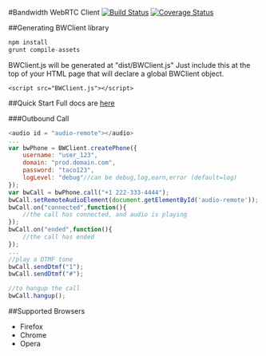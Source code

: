 #Bandwidth WebRTC Client
[![Build Status](https://magnum.travis-ci.com/inetCatapult/webrtc-client.svg?token=BQBnkCKjpv5Ls9SpJgzy&branch=master)](https://magnum.travis-ci.com/inetCatapult/webrtc-client)
[![Coverage Status](https://coveralls.io/repos/inetCatapult/webrtc-client/badge.png?branch=master)](https://coveralls.io/r/inetCatapult/webrtc-client?branch=master)

##Generating BWClient library
```javascript
npm install
grunt compile-assets
```
BWClient.js will be generated at "dist/BWClient.js"
Just include this at the top of your HTML page that will declare a global BWClient object.

```
<script src="BWClient.js"></script>
```
##Quick Start
Full docs are [here](doc/)

###Outbound Call
```javascript
<audio id = "audio-remote"></audio>
...
var bwPhone = BWClient.createPhone({
    username: "user_123",
    domain: "prod.domain.com",
    password: "taco123",
    logLevel: "debug"//can be debug,log,earn,error (default=log)
});
var bwCall = bwPhone.call("+1 222-333-4444");
bwCall.setRemoteAudioElement(document.getElementById('audio-remote'));
bwCall.on("connected",function(){
	//the call has connected, and audio is playing
});
bwCall.on("ended",function(){
	//the call has ended
});
...
//play a DTMF tone
bwCall.sendDtmf("1");
bwCall.sendDtmf("#");

//to hangup the call
bwCall.hangup();
```

##Supported Browsers
* Firefox
* Chrome
* Opera



